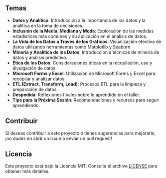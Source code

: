 ## Temas 

- **Datos y Analítica**: Introducción a la importancia de los datos y la analítica en la toma de decisiones.
- **Inclusión de la Media, Mediana y Moda**: Exploración de las medidas estadísticas más comunes y su aplicación en el análisis de datos.
- **La Vida de los Datos a Través de los Gráficos**: Visualización efectiva de datos utilizando herramientas como Matplotlib y Seaborn.
- **Minería y Analítica de los Datos**: Introducción a técnicas de minería de datos y análisis predictivo.
- **Ética de los Datos**: Consideraciones éticas en la recopilación, uso y divulgación de datos.
- **Microsoft Forms y Excel**: Utilización de Microsoft Forms y Excel para recopilar y analizar datos.
- **ETL (Extract, Transform, Load)**: Procesos ETL para la limpieza y preparación de datos.
- **Despedida**: Reflexiones finales sobre lo aprendido en el taller.
- **Tips para la Próxima Sesión**: Recomendaciones y recursos para seguir aprendiendo.

## Contribuir

Si deseas contribuir a este proyecto o tienes sugerencias para mejorarlo, ¡no dudes en abrir un issue o enviar un pull request!

## Licencia

Este proyecto está bajo la Licencia MIT. Consulta el archivo [LICENSE](LICENSE) para obtener más detalles.
